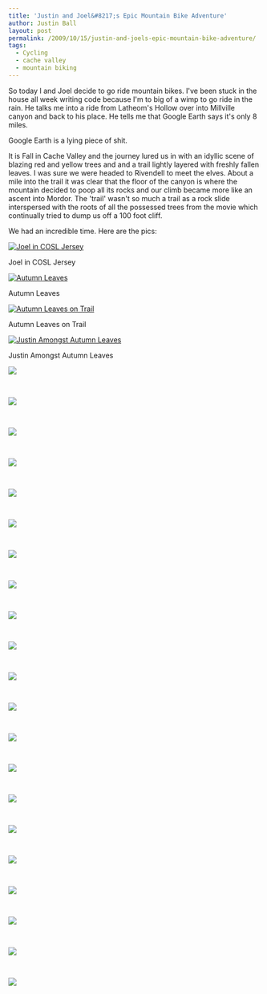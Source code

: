 ```yaml
---
title: 'Justin and Joel&#8217;s Epic Mountain Bike Adventure'
author: Justin Ball
layout: post
permalink: /2009/10/15/justin-and-joels-epic-mountain-bike-adventure/
tags:
  - Cycling
  - cache valley
  - mountain biking
---
```

So today I and Joel decide to go ride mountain bikes. I've been stuck in the house all week writing code because I'm to
big of a wimp to go ride in the rain. He talks me into a ride from Latheom's Hollow over into Millville canyon and back
to his place. He tells me that Google Earth says it's only 8 miles.

Google Earth is a lying piece of shit.

It is Fall in Cache Valley and the journey lured us in with an idyllic scene of blazing red and yellow trees and and a
trail lightly layered with freshly fallen leaves. I was sure we were headed to Rivendell to meet the elves.
About a mile into the trail it was clear that the floor of the canyon is where the mountain decided to poop all its rocks
and our climb became more like an ascent into Mordor. The 'trail' wasn't so much a trail as a rock slide interspersed with
the roots of all the possessed trees from the movie which continually tried to dump us off a 100 foot cliff.

We had an incredible time. Here are the pics:

<div class="image-grid image-grid-vertical">
  <div class="image">
    <a href="/images/posts/2009/10/2009-10-15-15-30-51.jpg"><img alt="Joel in COSL Jersey" src="/images/posts/2009/10/2009-10-15-15-30-51-225x300.jpg" /></a>
    <p class="caption">Joel in COSL Jersey</p>
  </div>
  <div class="image">
    <a href="/images/posts/2009/10/2009-10-15-15-31-05.jpg"><img alt="Autumn Leaves" src="/images/posts/2009/10/2009-10-15-15-31-05-300x225.jpg" /></a>
    <p class="caption">Autumn Leaves</p>
  </div>
  <div class="image">
    <a href="/images/posts/2009/10/2009-10-15-16-22-43.jpg"><img alt="Autumn Leaves on Trail" src="/images/posts/2009/10/2009-10-15-16-22-43-225x300.jpg" /></a>
    <p class="caption">Autumn Leaves on Trail</p>
  </div>
  <div class="image">
    <a href="/images/posts/2009/10/2009-10-15-16-23-33.jpg"><img alt="Justin Amongst Autumn Leaves" src="/images/posts/2009/10/2009-10-15-16-23-33-300x225.jpg" /></a>
    <p class="caption">Justin Amongst Autumn Leaves</p>
  </div>
  <div class="image">
    <a href="/images/posts/2009/10/2009-10-15-16-23-39.jpg"><img src="/images/posts/2009/10/2009-10-15-16-23-39-300x225.jpg" /></a>
    <p class="caption">&nbsp;</p>
  </div>
  <div class="image">
    <a href="/images/posts/2009/10/2009-10-15-16-36-51.jpg"><img src="/images/posts/2009/10/2009-10-15-16-36-51-225x300.jpg" /></a>
    <p class="caption">&nbsp;</p>
  </div>
  <div class="image">
    <a href="/images/posts/2009/10/2009-10-15-16-37-33.jpg"><img src="/images/posts/2009/10/2009-10-15-16-37-33-300x225.jpg" /></a>
    <p class="caption">&nbsp;</p>
  </div>
  <div class="image">
    <a href="/images/posts/2009/10/2009-10-15-16-48-11.jpg"><img src="/images/posts/2009/10/2009-10-15-16-48-11-300x225.jpg" /></a>
    <p class="caption">&nbsp;</p>
  </div>
  <div class="image">
    <a href="/images/posts/2009/10/2009-10-15-16-55-26.jpg"><img src="/images/posts/2009/10/2009-10-15-16-55-26-300x225.jpg" /></a>
    <p class="caption">&nbsp;</p>
  </div>
  <div class="image">
    <a href="/images/posts/2009/10/2009-10-15-16-55-28.jpg"><img src="/images/posts/2009/10/2009-10-15-16-55-28-300x225.jpg" /></a>
    <p class="caption">&nbsp;</p>
  </div>
  <div class="image">
    <a href="/images/posts/2009/10/2009-10-15-16-56-26.jpg"><img src="/images/posts/2009/10/2009-10-15-16-56-26-300x225.jpg" /></a>
    <p class="caption">&nbsp;</p>
  </div>
  <div class="image">
    <a href="/images/posts/2009/10/2009-10-15-17-03-32.jpg"><img src="/images/posts/2009/10/2009-10-15-17-03-32-225x300.jpg" /></a>
    <p class="caption">&nbsp;</p>
  </div>
  <div class="image">
    <a href="/images/posts/2009/10/2009-10-15-17-03-35.jpg"><img src="/images/posts/2009/10/2009-10-15-17-03-35-225x300.jpg" /></a>
    <p class="caption">&nbsp;</p>
  </div>
  <div class="image">
    <a href="/images/posts/2009/10/2009-10-15-17-36-56.jpg"><img src="/images/posts/2009/10/2009-10-15-17-36-56-300x225.jpg" /></a>
    <p class="caption">&nbsp;</p>
  </div>
  <div class="image">
    <a href="/images/posts/2009/10/2009-10-15-17-40-59.jpg"><img src="/images/posts/2009/10/2009-10-15-17-40-59-300x225.jpg" /></a>
    <p class="caption">&nbsp;</p>
  </div>
  <div class="image">
    <a href="/images/posts/2009/10/2009-10-15-17-49-28.jpg"><img src="/images/posts/2009/10/2009-10-15-17-49-28-300x225.jpg" /></a>
    <p class="caption">&nbsp;</p>
  </div>
  <div class="image">
    <a href="/images/posts/2009/10/2009-10-15-17-56-48.jpg"><img src="/images/posts/2009/10/2009-10-15-17-56-48-225x300.jpg" /></a>
    <p class="caption">&nbsp;</p>
  </div>
  <div class="image">
    <a href="/images/posts/2009/10/2009-10-15-17-59-43.jpg"><img src="/images/posts/2009/10/2009-10-15-17-59-43-300x225.jpg" /></a>
    <p class="caption">&nbsp;</p>
  </div>
  <div class="image">
    <a href="/images/posts/2009/10/2009-10-15-18-00-35.jpg"><img src="/images/posts/2009/10/2009-10-15-18-00-35-300x225.jpg" /></a>
    <p class="caption">&nbsp;</p>
  </div>
  <div class="image">
    <a href="/images/posts/2009/10/2009-10-15-18-07-06.jpg"><img src="/images/posts/2009/10/2009-10-15-18-07-06-225x300.jpg" /></a>
    <p class="caption">&nbsp;</p>
  </div>
  <div class="image">
    <a href="/images/posts/2009/10/2009-10-15-18-07-35.jpg"><img src="/images/posts/2009/10/2009-10-15-18-07-35-300x225.jpg" /></a>
    <p class="caption">&nbsp;</p>
  </div>
  <div class="image">
    <a href="/images/posts/2009/10/2009-10-15-18-14-31.jpg"><img src="/images/posts/2009/10/2009-10-15-18-14-31-300x225.jpg" /></a>
    <p class="caption">&nbsp;</p>
  </div>
  <div class="image">
    <a href="/images/posts/2009/10/2009-10-15-18-14-34.jpg"><img src="/images/posts/2009/10/2009-10-15-18-14-34-300x225.jpg" /></a>
    <p class="caption">&nbsp;</p>
  </div>
  <div class="image">
    <a href="/images/posts/2009/10/2009-10-15-18-14-50.jpg"><img src="/images/posts/2009/10/2009-10-15-18-14-50-300x225.jpg" /></a>
    <p class="caption">&nbsp;</p>
  </div>
  <div class="image">
    <a href="/images/posts/2009/10/2009-10-15-18-17-16.jpg"><img src="/images/posts/2009/10/2009-10-15-18-17-16-225x300.jpg" /></a>
    <p class="caption">&nbsp;</p>
  </div>
</div>